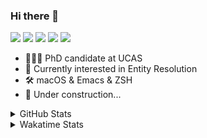 ### Hi there 👋

[![](https://img.shields.io/badge/-Email-325180?logo=maildotru&logoColor=white&style=flat-square)](mailto:hi@wang.tianshu.me)
[![](https://img.shields.io/badge/-GitHub-black?logo=GitHub&style=flat-square)](https://github.com/tshu-w)
[![](https://img.shields.io/badge/-Telegram-26a5e4?labelColor=fafafa&logo=telegram&style=flat-square)](https://t.me/tshu_w) 
[![](https://img.shields.io/badge/-Twitter-1da1f2?logo=Twitter&logoColor=white&style=flat-square)](https://twitter.com/tshu_w)
[![](https://komarev.com/ghpvc/?username=tshu-w&color=blueviolet&style=flat-square)]()



- 🧑🏻‍🎓 PhD candidate at UCAS
- 🔭 Currently interested in Entity Resolution
- 🛠 macOS & Emacs & ZSH
- 🚧 Under construction...

<details>

<summary>GitHub Stats</summary>

![Tianshu's GitHub stats](https://github-readme-stats.vercel.app/api?username=tshu-w&show_icons=true&theme=buefy&count_private=true)
  
</details>


<details>
  <summary>Wakatime Stats</summary>

  Currently, files accessed by tramp cannot be tracked by wakatime, see https://github.com/wakatime/wakatime-mode/issues/27
  <br>
  
<!--START_SECTION:waka-->
![Code Time](http://img.shields.io/badge/Code%20Time-6%2C134%20hrs%208%20mins-blue)

**I'm an Early 🐤** 

```text
🌞 Morning    81 commits     ████░░░░░░░░░░░░░░░░░░░░░   18.16% 
🌆 Daytime    217 commits    ████████████░░░░░░░░░░░░░   48.65% 
🌃 Evening    140 commits    ███████░░░░░░░░░░░░░░░░░░   31.39% 
🌙 Night      8 commits      ░░░░░░░░░░░░░░░░░░░░░░░░░   1.79%

```
📅 **I'm Most Productive on Tuesday** 

```text
Monday       80 commits     ████░░░░░░░░░░░░░░░░░░░░░   17.94% 
Tuesday      113 commits    ██████░░░░░░░░░░░░░░░░░░░   25.34% 
Wednesday    52 commits     ███░░░░░░░░░░░░░░░░░░░░░░   11.66% 
Thursday     31 commits     █░░░░░░░░░░░░░░░░░░░░░░░░   6.95% 
Friday       68 commits     ███░░░░░░░░░░░░░░░░░░░░░░   15.25% 
Saturday     61 commits     ███░░░░░░░░░░░░░░░░░░░░░░   13.68% 
Sunday       41 commits     ██░░░░░░░░░░░░░░░░░░░░░░░   9.19%

```


📊 **This Week I Spent My Time On** 

```text
💬 Programming Languages: 
sh                       20 hrs 21 mins      █████████████████████████   100.0%

🔥 Editors: 
Zsh                      20 hrs 21 mins      █████████████████████████   100.0%

🐱‍💻 Projects: 
universal-blocker        15 hrs 50 mins      ███████████████████░░░░░░   77.82% 
Terminal                 3 hrs 50 mins       ████░░░░░░░░░░░░░░░░░░░░░   18.86% 
lightning-template       19 mins             ░░░░░░░░░░░░░░░░░░░░░░░░░   1.56% 
viznet                   15 mins             ░░░░░░░░░░░░░░░░░░░░░░░░░   1.23% 
cpython                  6 mins              ░░░░░░░░░░░░░░░░░░░░░░░░░   0.52%

💻 Operating System: 
Linux                    16 hrs 55 mins      ████████████████████░░░░░   83.12% 
Mac                      3 hrs 26 mins       ████░░░░░░░░░░░░░░░░░░░░░   16.88%

```

**I Mostly Code in Python** 

```text
Python                   11 repos            ████████████░░░░░░░░░░░░░   50.0% 
HTML                     2 repos             ██░░░░░░░░░░░░░░░░░░░░░░░   9.09% 
Emacs Lisp               2 repos             ██░░░░░░░░░░░░░░░░░░░░░░░   9.09% 
JavaScript               2 repos             ██░░░░░░░░░░░░░░░░░░░░░░░   9.09% 
TeX                      2 repos             ██░░░░░░░░░░░░░░░░░░░░░░░   9.09%

```



 Last Updated on 16/11/2022 08:06:23 UTC
<!--END_SECTION:waka-->
</details>
